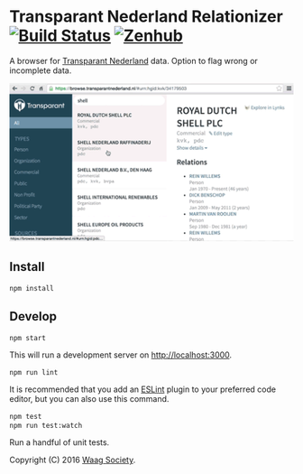 # Transparant Nederland Relationizer [![Build Status](https://travis-ci.org/transparantnederland/browser.svg)](https://travis-ci.org/transparantnederland/browser) [![Zenhub](https://raw.githubusercontent.com/ZenHubIO/support/master/zenhub-badge.png)](https://zenhub.io)

A browser for [Transparant Nederland](https://transparantnederland.nl/) data. Option to flag wrong or incomplete data.

![](docs/flag.gif)

## Install

```shell
npm install
```

## Develop

```shell
npm start
```

This will run a development server on [http://localhost:3000](http://localhost:3000).

```shell
npm run lint
```
It is recommended that you add an [ESLint](http://eslint.org/) plugin to your preferred code editor, but you can also use this command.

```shell
npm test
npm run test:watch
```
Run a handful of unit tests.

Copyright (C) 2016 [Waag Society](http://waag.org).
